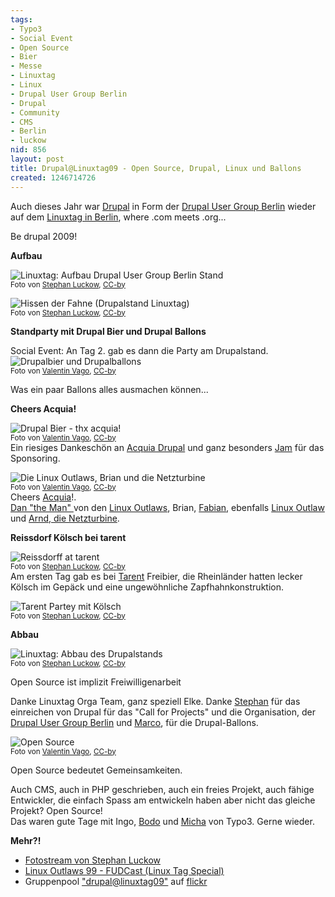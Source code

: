 ```yaml
---
tags:
- Typo3
- Social Event
- Open Source
- Bier
- Messe
- Linuxtag
- Linux
- Drupal User Group Berlin
- Drupal
- Community
- CMS
- Berlin
- luckow
nid: 856
layout: post
title: Drupal@Linuxtag09 - Open Source, Drupal, Linux und Ballons
created: 1246714726
---
```

Auch dieses Jahr war <a href="http://drupal.org">Drupal</a> in Form der <a href="http://drupalberlin.de">Drupal User Group Berlin</a> wieder auf dem <a href="http://www.linuxtag.org/2009/">Linuxtag in Berlin</a>, where  .com meets .org...

Be drupal 2009!


**Aufbau**

<img src="/assets/imgs/linuxtag09/3654868321_d3e401127f.jpg" alt="Linuxtag: Aufbau Drupal User Group Berlin Stand" /><br />
<small>Foto von <a href="http://luckow.org">Stephan Luckow</a>, <a href="http://creativecommons.org/licenses/by/2.0/deed.de">CC-by</a> </small><br />

<!--break-->
<img src="/assets/imgs/linuxtag09/3655667820_16e8f79d16.jpg" alt="Hissen der Fahne (Drupalstand Linuxtag)" /><br />
<small>Foto von <a href="http://twitter.com/luckow">Stephan Luckow</a>, <a href="http://creativecommons.org/licenses/by/2.0/deed.de">CC-by</a> </small><br />

**Standparty mit Drupal Bier und Drupal Ballons**

Social Event: An Tag 2. gab es dann die Party am Drupalstand.
<img src="/assets/imgs/linuxtag09/linuxtag-2009-drupal-standparty-ballons.jpg" alt="Drupalbier und Drupalballons" /><br />
<small>Foto von <a href="http://irata.ch">Valentin Vago</a>, <a href="http://creativecommons.org/licenses/by/2.0/deed.de">CC-by</a>  </small><br />

Was ein paar Ballons alles ausmachen können...<br />

**Cheers Acquia!**

<img src="/assets/imgs/linuxtag09/3661909723_e285527f4c.jpg" alt="Drupal Bier - thx acquia!" /><br />
<small>Foto von <a href="http://irata.ch">Valentin Vago</a>, <a href="http://creativecommons.org/licenses/by/2.0/deed.de">CC-by</a>  </small><br />
Ein riesiges Dankeschön an <a href="http://acquia.com">Acquia Drupal</a> und ganz besonders  <a href="http://horncologne.com">Jam</a> für das Sponsoring.

<img src="/assets/imgs/linuxtag09/3661910033_d67961cf6e.jpg" alt="Die Linux Outlaws, Brian und die Netzturbine" /><br />
<small>Foto von <a href="http://irata.ch">Valentin Vago</a>, <a href="http://creativecommons.org/licenses/by/2.0/deed.de">CC-by</a>  </small><br />
Cheers <a href="http://acquia.com">Acquia</a>!.<br />
<a href="http://danlynch.org/">Dan "the Man" </a> von den <a href="http://linuxoutlaws.com/">Linux Outlaws</a>,  Brian, <a href="http://lamerk.org/">Fabian</a>, ebenfalls <a href="http://linuxoutlaws.com/">Linux Outlaw</a> und <a href="http://www.netzturbine.de/">Arnd, die Netzturbine</a>.


**Reissdorf Kölsch bei tarent**

<img src="/assets/imgs/linuxtag09/3672853807_0d820044b8.jpg" alt="Reissdorff at tarent" /><br />
<small>Foto von <a href="http://luckow.org">Stephan Luckow</a>, <a href="http://creativecommons.org/licenses/by/2.0/deed.de">CC-by</a> </small><br />
Am ersten Tag gab es bei <a href="http://tarent.com">Tarent</a> Freibier, die Rheinländer hatten lecker Kölsch im Gepäck und eine ungewöhnliche Zapfhahnkonstruktion.

<img src="/assets/imgs/linuxtag09/3677713871_f719a43d70.jpg" alt="Tarent Partey mit Kölsch" /><br />
<small>Foto von <a href="http://luckow.org">Stephan Luckow</a>, <a href="http://creativecommons.org/licenses/by/2.0/deed.de">CC-by</a> </small><br />

**Abbau**

<img src="/assets/imgs/linuxtag09/3678514240_3989e3df14.jpg" alt="Linuxtag: Abbau des Drupalstands" /><br />
<small>Foto von <a href="http://luckow.org">Stephan Luckow</a>, <a href="http://creativecommons.org/licenses/by/2.0/deed.de">CC-by</a> </small>


Open Source ist implizit Freiwilligenarbeit

Danke Linuxtag Orga Team, ganz speziell Elke. 
Danke <a href="http://luckow.org">Stephan</a> für das einreichen von Drupal für das "Call for Projects" und die Organisation, der <a href="http://drupalberlin.de">Drupal User Group Berlin</a> und <a href="http://www.marco-rademacher.de/">Marco</a>, für die Drupal-Ballons.

<img src="/assets/imgs/linuxtag09/3661911233_d82a07f38d.jpg" alt="Open Source" />
<br />
<small>Foto von <a href="http://irata.ch">Valentin Vago</a>, <a href="http://creativecommons.org/licenses/by/2.0/deed.de">CC-by</a>  </small><br />

Open Source bedeutet Gemeinsamkeiten.

Auch CMS, auch in PHP geschrieben, auch ein freies Projekt, auch fähige Entwickler, die einfach Spass am entwickeln haben aber nicht das gleiche Projekt? Open Source!<br />
Das waren gute Tage mit Ingo, <a href="https://twitter.com/BodoEichstaedt">Bodo</a> und <a href="https://micha-barthel.de/">Micha</a> von Typo3. Gerne wieder.



**Mehr?!**

<ul>
<li><a href="http://www.flickr.com/photos/stephan_luckow/sets/72157620601709753/">Fotostream von Stephan Luckow</a></li>
<li><a href="http://linuxoutlaws.com/podcast/99">Linux Outlaws 99 - FUDCast (Linux Tag Special)</a></li>
<li>Gruppenpool <a href="http://www.flickr.com/groups/drupal-at-linuxtag09/pool/" title="drupal@linuxtag09">"drupal@linuxtag09"</a> auf <a href="http://www.flickr.com/">flickr</a></li>
</ul>
